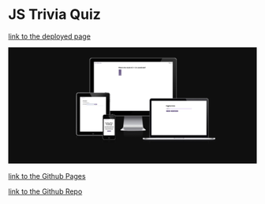 # JS Trivia Quiz

[link to the deployed page](https://abbyedxcmk.github.io/trivia-quiz/)

![amiresponsive mock up](./docs/assets/amiresponsive.jpg)


[link to the Github Pages](https://abbyedxcmk.github.io/trivia-quiz/)

[link to the Github Repo](https://github.com/abbyedxcmk/trivia-quiz)
